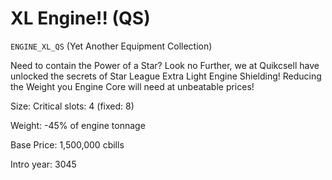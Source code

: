 # XL Engine!! (QS)

`ENGINE_XL_QS` (Yet Another Equipment Collection)

Need to contain the Power of a Star? Look no Further, we at Quikcsell have unlocked the secrets of Star League Extra Light Engine Shielding! Reducing the Weight you Engine Core will need at unbeatable prices!

Size: Critical slots: 4 (fixed: 8)

Weight: -45% of engine tonnage

Base Price: 1,500,000 cbills

Intro year: 3045

